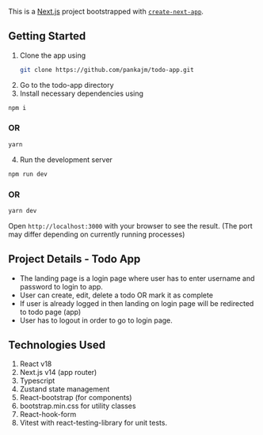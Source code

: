 This is a [Next.js](https://nextjs.org/) project bootstrapped with [`create-next-app`](https://github.com/vercel/next.js/tree/canary/packages/create-next-app).

## Getting Started

1. Clone the app using
   ```bash
   git clone https://github.com/pankajm/todo-app.git
   ```
3. Go to the todo-app directory
4. Install necessary dependencies using

```bash
npm i
```
  ### OR
```bash
yarn
```

4. Run the development server

```bash
npm run dev
```
  ### OR
```bash
yarn dev
```


Open ``` http://localhost:3000 ``` with your browser to see the result. (The port may differ depending on currently running processes)

## Project Details - Todo App

* The landing page is a login page where user has to enter username and password to login to app.
* User can create, edit, delete a todo OR mark it as complete
* If user is already logged in then landing on login page will be redirected to todo page (app)
* User has to logout in order to go to login page.

## Technologies Used

1. React v18
2. Next.js v14 (app router)
3. Typescript
4. Zustand state management
5. React-bootstrap (for components)
6. bootstrap.min.css for utility classes
7. React-hook-form
8. Vitest with react-testing-library for unit tests.

